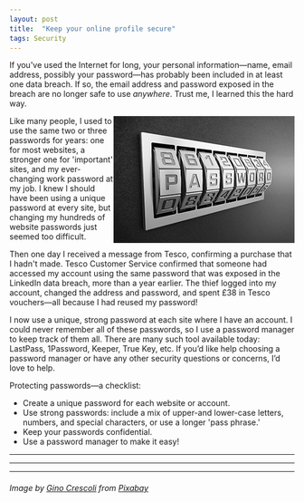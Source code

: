 ```yaml
---
layout: post
title:  "Keep your online profile secure"
tags: Security
---
```

If you've used the Internet for long, your personal information—name, email address, possibly your password—has probably been included in at least one data breach. If so, the email address and password exposed in the breach are no longer safe to use *anywhere*. Trust me, I learned this the hard way.

<span style="float: right;">![Alt](/assets/images/password.jpg "Security")</span> Like many people, I used to use the same two or three passwords for years: one for most websites, a stronger one for 'important' sites, and my ever-changing work password at my job. I knew I should have been using a unique password at every site, but changing my hundreds of website passwords just seemed too difficult.

Then one day I received a message from Tesco, confirming a purchase that I hadn't made. Tesco Customer Service confirmed that someone had accessed my account using the same password that was exposed in the LinkedIn data breach, more than a year earlier. The thief logged into my account, changed the address and password, and spent £38 in Tesco vouchers—all because I had reused my password!

I now use a unique, strong password at each site where I have an account. I could never remember all of these passwords, so I use a password manager to keep track of them all. There are many such tool available today: LastPass, 1Password, Keeper, True Key, etc. If you’d like help choosing a password manager or have any other security questions or concerns, I’d love to help.

Protecting passwords—a checklist:
* Create a unique password for each website or account.
* Use strong passwords: include a mix of upper-and lower-case letters, numbers, and special characters, or use a longer 'pass phrase.'
* Keep your passwords confidential.
* Use a password manager to make it easy!


---

---

---

###### Image by <a href="https://pixabay.com/users/AbsolutVision-6158753/?utm_source=link-attribution&amp;utm_medium=referral&amp;utm_campaign=image&amp;utm_content=2781614">Gino Crescoli</a> from <a href="https://pixabay.com/?utm_source=link-attribution&amp;utm_medium=referral&amp;utm_campaign=image&amp;utm_content=2781614">Pixabay</a> ######
